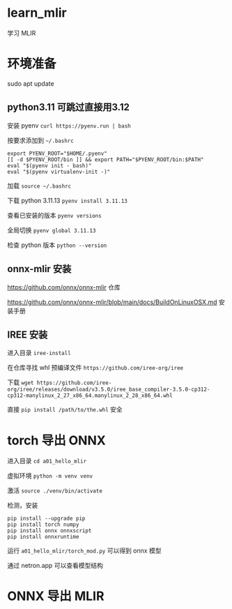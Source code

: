 # learn_mlir
学习 MLIR

# 环境准备

sudo apt update

## python3.11 可跳过直接用3.12

安装 pyenv `curl https://pyenv.run | bash`

按要求添加到 `~/.bashrc`

```
export PYENV_ROOT="$HOME/.pyenv"
[[ -d $PYENV_ROOT/bin ]] && export PATH="$PYENV_ROOT/bin:$PATH"
eval "$(pyenv init - bash)"
eval "$(pyenv virtualenv-init -)"
```

加载 `source ~/.bashrc`

下载 python 3.11.13 `pyenv install 3.11.13`

查看已安装的版本 `pyenv versions`

全局切换 `pyenv global 3.11.13`

检查 python 版本 `python --version`

## onnx-mlir 安装

https://github.com/onnx/onnx-mlir 仓库

https://github.com/onnx/onnx-mlir/blob/main/docs/BuildOnLinuxOSX.md 安装手册

## IREE 安装

进入目录 `iree-install`

在仓库寻找 whl 预编译文件 `https://github.com/iree-org/iree`

下载 `wget https://github.com/iree-org/iree/releases/download/v3.5.0/iree_base_compiler-3.5.0-cp312-cp312-manylinux_2_27_x86_64.manylinux_2_28_x86_64.whl`

直接 `pip install /path/to/the.whl` 安全

# torch 导出 ONNX

进入目录 `cd a01_hello_mlir`

虚拟环境 `python -m venv venv`

激活 `source ./venv/bin/activate`

检测，安装

```
pip install --upgrade pip
pip install torch numpy
pip install onnx onnxscript
pip install onnxruntime
```

运行 `a01_hello_mlir/torch_mod.py` 可以得到 onnx 模型

通过 netron.app 可以查看模型结构

# ONNX 导出 MLIR


